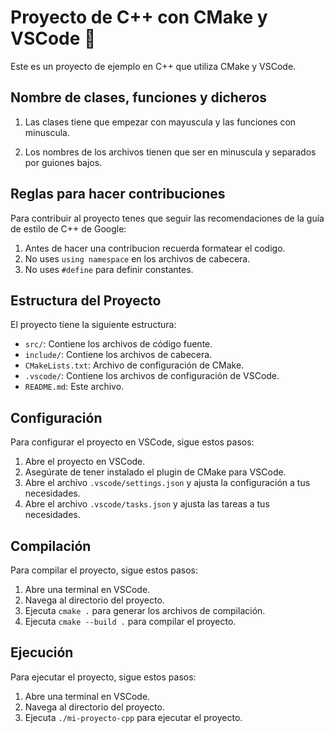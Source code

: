 # Proyecto de C++ con CMake y VSCode 🌌

Este es un proyecto de ejemplo en C++ que utiliza CMake y VSCode.


## Nombre de clases, funciones y dicheros
1. Las clases tiene que empezar con mayuscula y las funciones con minuscula.

2. Los nombres de los archivos tienen que ser en minuscula y separados por guiones bajos.

## Reglas para hacer contribuciones
Para contribuir al proyecto tenes que seguir las recomendaciones de la guía de estilo de C++ de Google:
1. Antes de hacer una contribucion recuerda formatear el codigo.
2. No uses `using namespace` en los archivos de cabecera.
3. No uses `#define` para definir constantes.



## Estructura del Proyecto

El proyecto tiene la siguiente estructura:

- `src/`: Contiene los archivos de código fuente.
- `include/`: Contiene los archivos de cabecera.
- `CMakeLists.txt`: Archivo de configuración de CMake.
- `.vscode/`: Contiene los archivos de configuración de VSCode.
- `README.md`: Este archivo.

## Configuración

Para configurar el proyecto en VSCode, sigue estos pasos:

1. Abre el proyecto en VSCode.
2. Asegúrate de tener instalado el plugin de CMake para VSCode.
3. Abre el archivo `.vscode/settings.json` y ajusta la configuración a tus necesidades.
4. Abre el archivo `.vscode/tasks.json` y ajusta las tareas a tus necesidades.

## Compilación

Para compilar el proyecto, sigue estos pasos:

1. Abre una terminal en VSCode.
2. Navega al directorio del proyecto.
3. Ejecuta `cmake .` para generar los archivos de compilación.
4. Ejecuta `cmake --build .` para compilar el proyecto.

## Ejecución

Para ejecutar el proyecto, sigue estos pasos:

1. Abre una terminal en VSCode.
2. Navega al directorio del proyecto.
3. Ejecuta `./mi-proyecto-cpp` para ejecutar el proyecto.